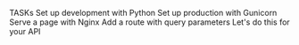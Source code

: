 TASKs
Set up development with Python
Set up production with Gunicorn
Serve a page with Nginx
Add a route with query parameters
Let's do this for your API
